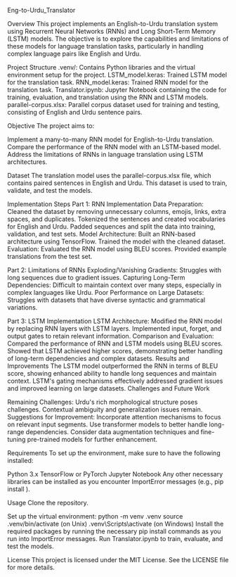 Eng-to-Urdu_Translator

Overview
This project implements an English-to-Urdu translation system using Recurrent Neural Networks (RNNs) and Long Short-Term Memory (LSTM) models. The objective is to explore the capabilities and limitations of these models for language translation tasks, particularly in handling complex language pairs like English and Urdu.

Project Structure
.venv/: Contains Python libraries and the virtual environment setup for the project.
LSTM_model.keras: Trained LSTM model for the translation task.
RNN_model.keras: Trained RNN model for the translation task.
Translator.ipynb: Jupyter Notebook containing the code for training, evaluation, and translation using the RNN and LSTM models.
parallel-corpus.xlsx: Parallel corpus dataset used for training and testing, consisting of English and Urdu sentence pairs.

Objective
The project aims to:

Implement a many-to-many RNN model for English-to-Urdu translation.
Compare the performance of the RNN model with an LSTM-based model.
Address the limitations of RNNs in language translation using LSTM architectures.

Dataset
The translation model uses the parallel-corpus.xlsx file, which contains paired sentences in English and Urdu. This dataset is used to train, validate, and test the models.

Implementation Steps
Part 1: RNN Implementation
Data Preparation:
Cleaned the dataset by removing unnecessary columns, emojis, links, extra spaces, and duplicates.
Tokenized the sentences and created vocabularies for English and Urdu.
Padded sequences and split the data into training, validation, and test sets.
Model Architecture:
Built an RNN-based architecture using TensorFlow.
Trained the model with the cleaned dataset.
Evaluation:
Evaluated the RNN model using BLEU scores.
Provided example translations from the test set.

Part 2: Limitations of RNNs
Exploding/Vanishing Gradients: Struggles with long sequences due to gradient issues.
Capturing Long-Term Dependencies: Difficult to maintain context over many steps, especially in complex languages like Urdu.
Poor Performance on Large Datasets: Struggles with datasets that have diverse syntactic and grammatical variations.

Part 3: LSTM Implementation
LSTM Architecture:
Modified the RNN model by replacing RNN layers with LSTM layers.
Implemented input, forget, and output gates to retain relevant information.
Comparison and Evaluation:
Compared the performance of RNN and LSTM models using BLEU scores.
Showed that LSTM achieved higher scores, demonstrating better handling of long-term dependencies and complex datasets.
Results and Improvements
The LSTM model outperformed the RNN in terms of BLEU score, showing enhanced ability to handle long sequences and maintain context.
LSTM's gating mechanisms effectively addressed gradient issues and improved learning on large datasets.
Challenges and Future Work

Remaining Challenges:
Urdu's rich morphological structure poses challenges.
Contextual ambiguity and generalization issues remain.
Suggestions for Improvement:
Incorporate attention mechanisms to focus on relevant input segments.
Use transformer models to better handle long-range dependencies.
Consider data augmentation techniques and fine-tuning pre-trained models for further enhancement.

Requirements
To set up the environment, make sure to have the following installed:

Python 3.x
TensorFlow or PyTorch
Jupyter Notebook
Any other necessary libraries can be installed as you encounter ImportError messages (e.g., pip install <missing-library>).

Usage
Clone the repository.

Set up the virtual environment:
python -m venv .venv
source .venv/bin/activate (on Unix)
.venv\Scripts\activate (on Windows)
Install the required packages by running the necessary pip install commands as you run into ImportError messages.
Run Translator.ipynb to train, evaluate, and test the models.

License
This project is licensed under the MIT License. See the LICENSE file for more details.
